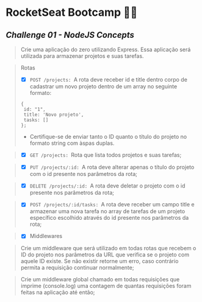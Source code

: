 # RocketSeat Bootcamp :purple_heart::rocket:
## _Challenge 01 - NodeJS Concepts_

> Crie uma aplicação do zero utilizando Express. Essa aplicação será utilizada para armazenar projetos e suas tarefas.

> Rotas
> - [x] ```POST /projects: ```A rota deve receber id e title dentro corpo de cadastrar um novo projeto dentro de um array no seguinte formato: 
> ```
> { 
>  id: "1", 
>  title: 'Novo projeto', 
>  tasks: []
> }; 
> ```
> - Certifique-se de enviar tanto o ID quanto o título do projeto no formato string com àspas duplas.

> - [x] ```GET /projects: ```Rota que lista todos projetos e suas tarefas;

> - [x] ```PUT /projects/:id: ```A rota deve alterar apenas o título do projeto com o id presente nos parâmetros da rota;

> - [x] ```DELETE /projects/:id: ```A rota deve deletar o projeto com o id presente nos parâmetros da rota;

> - [x] ```POST /projects/:id/tasks: ```A rota deve receber um campo title e armazenar uma nova tarefa no array de tarefas de um projeto específico escolhido através do id presente nos parâmetros da rota;

> - [x] Middlewares

> Crie um middleware que será utilizado em todas rotas que recebem o ID do projeto nos parâmetros da URL que verifica se o projeto com aquele ID existe. Se não existir retorne um erro, caso contrário permita a requisição continuar normalmente;

> Crie um middleware global chamado em todas requisições que imprime (console.log) uma contagem de quantas requisições foram feitas na aplicação até então;


